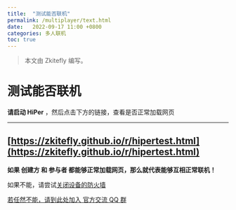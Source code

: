 ```yaml
---
title:  "测试能否联机"
permalink: /multiplayer/text.html
date:   2022-09-17 11:00 +0800
categories: 多人联机
toc: true
---
```


> 本文由 Zkitefly 编写。

# 测试能否联机

**请启动 HiPer** ，然后点击下方的链接，查看是否正常加载网页

------------------------
[https://zkitefly.github.io/r/hipertest.html](https://zkitefly.github.io/r/hipertest.html)
------------------------

**如果 创建方 和 参与者 都能够正常加载网页，那么就代表能够互相正常联机！**

如果不能，请尝试[关闭设备的防火墙](https://docs.hmcl.net/multiplayer/help.html#3%E5%A6%82%E4%BD%95%E5%85%B3%E9%97%AD%E9%98%B2%E7%81%AB%E5%A2%99)

[若任然不能，请到此处加入 官方交流 QQ 群](/multiplayer/feedback.html)
